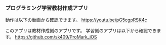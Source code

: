 ### プログラミング学習教材作成アプリ

動作は以下の動画から確認できます。
https://youtu.be/pG5cgpRSK4c

このアプリは教材作成側のアプリです。
学習側のアプリは以下から確認できます。
https://github.com/sk409/ProMark_iOS
